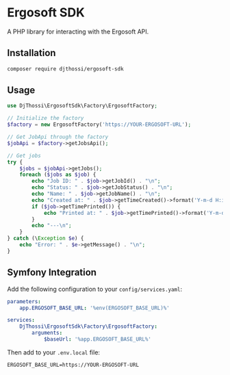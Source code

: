 # Ergosoft SDK

A PHP library for interacting with the Ergosoft API.

## Installation

```bash
composer require djthossi/ergosoft-sdk
```

## Usage

```php
use DjThossi\ErgosoftSdk\Factory\ErgosoftFactory;

// Initialize the factory
$factory = new ErgosoftFactory('https://YOUR-ERGOSOFT-URL');

// Get JobApi through the factory
$jobApi = $factory->getJobsApi();

// Get jobs
try {
    $jobs = $jobApi->getJobs();
    foreach ($jobs as $job) {
        echo "Job ID: " . $job->getJobId() . "\n";
        echo "Status: " . $job->getJobStatus() . "\n";
        echo "Name: " . $job->getJobName() . "\n";
        echo "Created at: " . $job->getTimeCreated()->format('Y-m-d H:i:s') . "\n";
        if ($job->getTimePrinted()) {
            echo "Printed at: " . $job->getTimePrinted()->format('Y-m-d H:i:s') . "\n";
        }
        echo "---\n";
    }
} catch (\Exception $e) {
    echo "Error: " . $e->getMessage() . "\n";
}
```

## Symfony Integration

Add the following configuration to your `config/services.yaml`:

```yaml
parameters:
    app.ERGOSOFT_BASE_URL: '%env(ERGOSOFT_BASE_URL)%'

services:
    DjThossi\ErgosoftSdk\Factory\ErgosoftFactory:
        arguments:
            $baseUrl: '%app.ERGOSOFT_BASE_URL%'
```

Then add to your `.env.local` file:

```env
ERGOSOFT_BASE_URL=https://YOUR-ERGOSOFT-URL
``` 